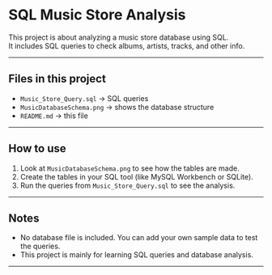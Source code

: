 # SQL Music Store Analysis

This project is about analyzing a music store database using SQL.  
It includes SQL queries to check albums, artists, tracks, and other info.

---

## Files in this project
- `Music_Store_Query.sql` → SQL queries  
- `MusicDatabaseSchema.png` → shows the database structure  
- `README.md` → this file  

---

## How to use
1. Look at `MusicDatabaseSchema.png` to see how the tables are made.  
2. Create the tables in your SQL tool (like MySQL Workbench or SQLite).  
3. Run the queries from `Music_Store_Query.sql` to see the analysis.  

---

## Notes
- No database file is included. You can add your own sample data to test the queries.  
- This project is mainly for learning SQL queries and database analysis.

---

